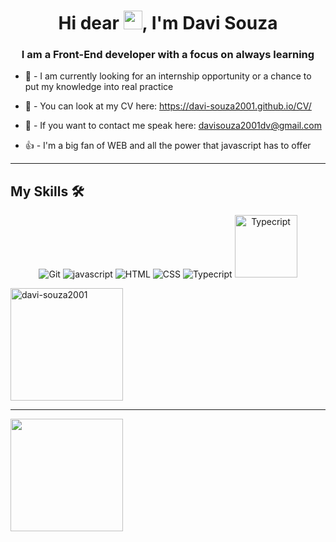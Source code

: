 <h1 align="center">Hi dear <img src="https://raw.githubusercontent.com/kaueMarques/kaueMarques/master/hi.gif" width="30px">, I'm Davi Souza</h1>
<h3 align="center">I am a Front-End developer with a focus on always learning</h3>

- 🔭 - I am currently looking for an internship opportunity or a chance to put my knowledge into real practice
 

- 📕 - You can look at my CV here: https://davi-souza2001.github.io/CV/


- 💬 - If you want to contact me speak here: davisouza2001dv@gmail.com

- 👍 - I'm a big fan of WEB and all the power that javascript has to offer



<hr>

## My Skills 🛠

<p align="center">
  <img alt="Git" src="https://img.shields.io/badge/git%20-%23F05556.svg?&style=for-the-badge&logo=git&logoColor=white"/>
  <img alt="javascript" src="https://img.shields.io/badge/JavaScript-323330?style=for-the-badge&logo=javascript&logoColor=F7DF1E"/> 
  <img alt="HTML" src="https://img.shields.io/badge/HTML5-E34F26?style=for-the-badge&logo=html5&logoColor=white"/>
  <img alt="CSS" src="https://img.shields.io/badge/CSS3-1572B6?style=for-the-badge&logo=css3&logoColor=white"/>	
  <img alt="Typecript" src="https://img.shields.io/badge/TypeScript-007ACC?style=for-the-badge&logo=typescript&logoColor=white"/>
  <img alt="Typecript" src="https://img.shields.io/static/v1?label=Next&message=React&color=<COLOR>" width="100px"/>
  <br>
</p>



<div style="display: inline_block">
<img height="180em" src="https://github-readme-stats.vercel.app/api?username=davi-souza2001&&show_icons=true&title_color=ffffff&icon_color=bb2acf&text_color=daf7dc&bg_color=151515" alt="davi-souza2001"/> 
 
 <hr>
 
 
<img height="180em" src="https://github-readme-stats.vercel.app/api/top-langs/?username=davi-souza2001&layout=compact&langs_count=16&theme=dracula"/>
 
</div>

 
<!---
davi-souza2001/davi-souza2001 is a ✨ special ✨ repository because its `README.md` (this file) appears on your GitHub profile.
You can click the Preview link to take a look at your changes.
--->
